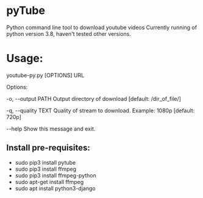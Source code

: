 # pyTube
Python command line tool to download youtube videos
Currently running of python version 3.8, haven't tested other versions.

# Usage: 

youtube-py.py [OPTIONS] URL

Options:

  -o, --output PATH   Output directory of download  [default:
                      /dir_of_file/]


  -q, --quality TEXT  Quality of stream to download. Example: 1080p  [default:
                      720p]
                      

  --help              Show this message and exit.
  
  

Install pre-requisites:
-
- sudo pip3 install pytube
- sudo pip3 install ffmpeg
- sudo pip3 install ffmpeg-python
- sudo apt-get install ffmpeg
- sudo apt install python3-django

